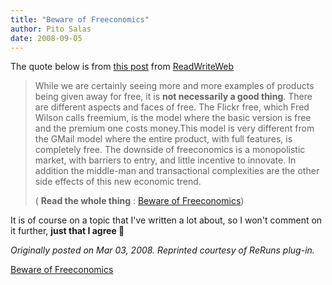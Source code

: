 ```yaml
---
title: "Beware of Freeconomics"
author: Pito Salas
date: 2008-09-05
---
```




The quote below is from [this
post](<http://feeds.feedburner.com/~r/readwriteweb/~3/241723869/beware_of_freeconomics.php>)
from [ReadWriteWeb](<http://www.readwriteweb.com/>)

> While we are certainly seeing more and more examples of products being given
> away for free, it is **not necessarily a good thing**. There are different
> aspects and faces of free. The Flickr free, which Fred Wilson calls
> freemium, is the model where the basic version is free and the premium one
> costs money.This model is very different from the GMail model where the
> entire product, with full features, is completely free. The downside of
> freeconomics is a monopolistic market, with barriers to entry, and little
> incentive to innovate. In addition the middle-man and transactional
> complexities are the other side effects of this new economic trend.
>
> ( **Read the whole thing** : [Beware of
> Freeconomics](<http://feeds.feedburner.com/~r/readwriteweb/~3/241723869/beware_of_freeconomics.php>))

It is of course on a topic that I've written a lot about, so I won't comment
on it further, **just that I agree 🙂**

_Originally posted on Mar 03, 2008. Reprinted courtesy of ReRuns plug-in._


[Beware of Freeconomics](None)

